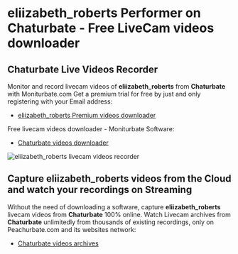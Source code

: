 # eliizabeth_roberts Performer on Chaturbate - Free LiveCam videos downloader

## Chaturbate Live Videos Recorder

Monitor and record livecam videos of **eliizabeth_roberts** from **Chaturbate** with Moniturbate.com
Get a premium trial for free by just and only registering with your Email address:
* [eliizabeth_roberts Premium videos downloader](https://moniturbate.com/request-demo-licence-key.html)

Free livecam videos downloader - Moniturbate Software:
* [Chaturbate videos downloader](https://moniturbate.com/moniturbate-download-software.html)

![eliizabeth_roberts livecam videos recorder](https://peachurnet.com/templates/moniturbate-software.png)


## Capture eliizabeth_roberts videos from the Cloud and watch your recordings on Streaming

Without the need of downloading a software, capture **eliizabeth_roberts** livecam videos from **Chaturbate** 100% online.
Watch Livecam archives from **Chaturbate** unlimitedly from thousands of existing recordings, only on Peachurbate.com and its websites network:
* [Chaturbate videos archives](https://peachurnet.com/)